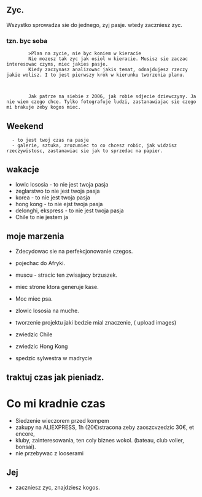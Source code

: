 ## Zyc. 

Wszystko sprowadza sie do jednego, zyj pasje. wtedy zaczniesz zyc. 


### tzn. byc soba

            >Plan na zycie, nie byc koniem w kieracie
            Nie mozesz tak zyc jak osiol w kieracie. Musisz sie zaczac interesowac czyms, miec jakies pasje. 
            Kiedy zaczynasz analizowac jakis temat, odnajdujesz rzeczy jakie wolisz. I to jest pierwszy krok w kierunku tworzenia planu. 



            Jak patrze na siebie z 2006, jak robie sdjecie dziewczyny. Ja nie wiem czego chce. Tylko fotografuje ludzi, zastanawiajac sie czego mi brakuje zeby kogos miec. 


##      Weekend

      - to jest twoj czas na pasje
      - galerie, sztuka, zrozumiec to co chcesz robic, jak widzisz rzeczywistosc, zastanawiac sie jak to sprzedac na papier. 


## wakacje
- lowic lososia - to nie jest twoja pasja
- zeglarstwo to nie jest twoja pasja
- korea - to nie jest twoja pasja
- hong kong - to nie ejst twoja pasja
- delonghi, ekspress - to nie jest twoja pasja
- Chile to nie jestem ja

##      moje marzenia 

- Zdecydowac sie na perfekcjonowanie czegos. 

- pojechac do Afryki.
- muscu - stracic ten zwisajacy brzuszek. 
- miec strone ktora generuje kase. 
- Moc miec psa. 
- zlowic lososia na muche.
- tworzenie projektu jaki bedzie mial znaczenie, ( upload images)  
- zwiedzic Chile
- zwiedzic Hong Kong
- spedzic sylwestra w madrycie

## traktuj czas jak pieniadz.
      
#      Co mi kradnie czas
- Siedzenie wieczorem przed kompem
- zakupy na ALIEXPRESS, 1h (20€)stracona zeby zaoszcvzedzic 30€, et encore, 
- kluby, zainteresowania, ten coly biznes wokol. (bateau, club volier, bonsai). 
- nie przebywac z looserami



##      Jej 
- zaczniesz zyc, znajdziesz kogos. 


